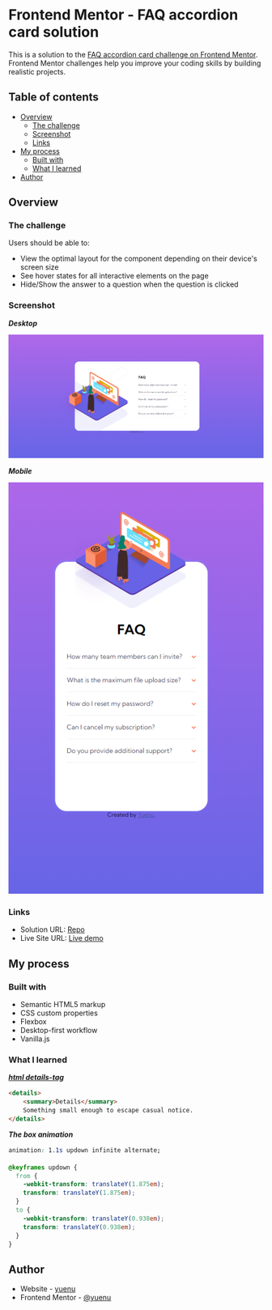 # Frontend Mentor - FAQ accordion card solution

This is a solution to the [FAQ accordion card challenge on Frontend Mentor](https://www.frontendmentor.io/challenges/faq-accordion-card-XlyjD0Oam). Frontend Mentor challenges help you improve your coding skills by building realistic projects.

## Table of contents

- [Overview](#overview)
  - [The challenge](#the-challenge)
  - [Screenshot](#screenshot)
  - [Links](#links)
- [My process](#my-process)
  - [Built with](#built-with)
  - [What I learned](#what-i-learned)
- [Author](#author)

## Overview

### The challenge

Users should be able to:

- View the optimal layout for the component depending on their device's screen size
- See hover states for all interactive elements on the page
- Hide/Show the answer to a question when the question is clicked

### Screenshot

***Desktop***

![screenshot](./images/screenshot.png)

***Mobile***

![screenshot-mobile](./images/screenshot-mobile.png)

### Links

- Solution URL: [Repo](https://github.com/yuenu/layout-practice/tree/main/frontendmentor/component/FAQ-component)
- Live Site URL: [Live demo](https://yuenu.github.io/layout-practice/frontendmentor/component/FAQ-component/)

## My process

### Built with

- Semantic HTML5 markup
- CSS custom properties
- Flexbox
- Desktop-first workflow
- Vanilla.js

### What I learned

[***html details-tag***](https://developer.mozilla.org/en-US/docs/Web/HTML/Element/details)

```html
<details>
    <summary>Details</summary>
    Something small enough to escape casual notice.
</details>

```

***The box animation***

```css
animation: 1.1s updown infinite alternate;

@keyframes updown {
  from {
    -webkit-transform: translateY(1.875em);
    transform: translateY(1.875em);
  }
  to {
    -webkit-transform: translateY(0.938em);
    transform: translateY(0.938em);
  }
}
```

## Author

- Website - [yuenu](https://yuenu.github.io/profile/)
- Frontend Mentor - [@yuenu](https://www.frontendmentor.io/profile/yuenu)
